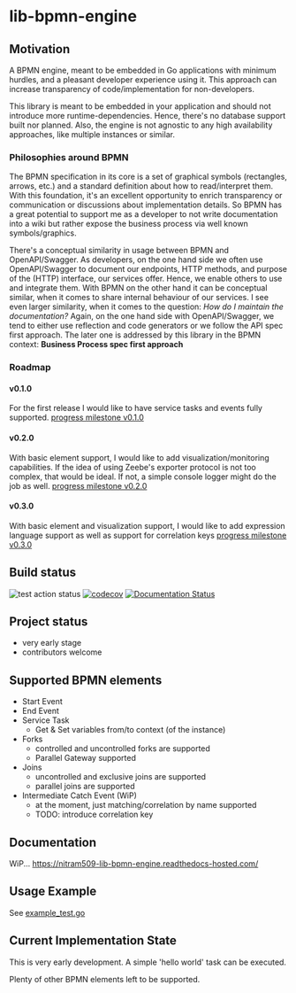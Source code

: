 # lib-bpmn-engine

## Motivation

A BPMN engine, meant to be embedded in Go applications with minimum hurdles,
and a pleasant developer experience using it.
This approach can increase transparency of code/implementation for non-developers.

This library is meant to be embedded in your application and should not introduce more runtime-dependencies.
Hence, there's no database support built nor planned.
Also, the engine is not agnostic to any high availability approaches, like multiple instances or similar.

### Philosophies around BPMN

The BPMN specification in its core is a set of graphical symbols (rectangles, arrows, etc.)
and a standard definition about how to read/interpret them.
With this foundation, it's an excellent opportunity to enrich transparency or communication or discussions 
about implementation details. So BPMN has a great potential to support me as a developer to not write
documentation into a wiki but rather expose the business process via well known symbols/graphics.

There's a conceptual similarity in usage between BPMN and OpenAPI/Swagger.
As developers, on the one hand side we often use OpenAPI/Swagger to document our endpoints, HTTP methods, and purpose
of the (HTTP) interface, our services offer. Hence, we enable others to use and integrate them.
With BPMN on the other hand it can be conceptual similar, when it comes to share internal behaviour of our services.
I see even larger similarity, when it comes to the question: *How do I maintain the documentation?*
Again, on the one hand side with OpenAPI/Swagger, we tend to either use reflection and code generators
or we follow the API spec first approach.
The later one is addressed by this library in the BPMN context: **Business Process spec first approach**

### Roadmap

#### v0.1.0
For the first release I would like to have service tasks and events fully supported.
[progress milestone v0.1.0](///nitram509/lib-bpmn-engine/issues?q=is%3Aopen+is%3Aissue+milestone%3Av0.1.0)

#### v0.2.0
With basic element support, I would like to add visualization/monitoring capabilities.
If the idea of using Zeebe's exporter protocol is not too complex, that would be ideal.
If not, a simple console logger might do the job as well.
[progress milestone v0.2.0](///nitram509/lib-bpmn-engine/issues?q=is%3Aopen+is%3Aissue+milestone%3Av0.2.0)

#### v0.3.0
With basic element and visualization support, I would like to add expression language support as well as support for correlation keys
[progress milestone v0.3.0](///nitram509/lib-bpmn-engine/issues?q=is%3Aopen+is%3Aissue+milestone%3Av0.3.0)


## Build status

![test action status](https://github.com/nitram509/lib-bpmn-engine/actions/workflows/github-action-go-test.yml/badge.svg)
[![codecov](https://codecov.io/gh/nitram509/lib-bpmn-engine/branch/main/graph/badge.svg?token=J5J6SQ0TPJ)](https://codecov.io/gh/nitram509/lib-bpmn-engine)
[![Documentation Status](https://readthedocs.com/projects/nitram509-lib-bpmn-engine/badge/?version=latest)](https://nitram509-lib-bpmn-engine.readthedocs-hosted.com/en/latest/?badge=latest)

## Project status

* very early stage
* contributors welcome

## Supported BPMN elements
* Start Event
* End Event 
* Service Task
  * Get & Set variables from/to context (of the instance)
* Forks
  * controlled and uncontrolled forks are supported
  * Parallel Gateway supported
* Joins
  * uncontrolled and exclusive joins are supported
  * parallel joins are supported
* Intermediate Catch Event (WiP)
  * at the moment, just matching/correlation by name supported
  * TODO: introduce correlation key


## Documentation

WiP...
https://nitram509-lib-bpmn-engine.readthedocs-hosted.com/

## Usage Example

See [example_test.go](./example/example_test.go)

## Current Implementation State

This is very early development.
A simple 'hello world' task can be executed.

Plenty of other BPMN elements left to be supported.
